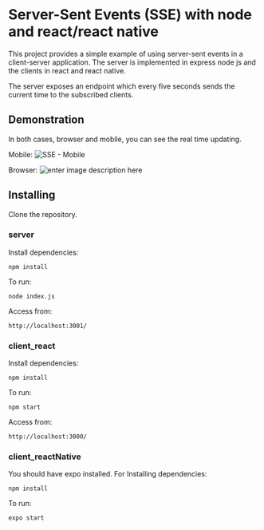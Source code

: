 # Server-Sent Events (SSE) with node and react/react native

This project provides a simple example of using server-sent events in a client-server application. The server is implemented in express node js and the clients in react and react native. 

The server exposes an endpoint which every five seconds sends the current time to the subscribed clients.

## Demonstration
In both cases, browser and mobile, you can see the real time updating. 

Mobile:
![SSE - Mobile](https://i.imgur.com/2fJxlRo.gif)

Browser: ![enter image description here](https://i.imgur.com/01BTgqj.gif)

## Installing
Clone the repository.

### server
Install dependencies:

    npm install

To run:

    node index.js
    
   Access from:

    http://localhost:3001/
	
### client_react
Install dependencies:

    npm install

To run:

    npm start
    
   Access from:

    http://localhost:3000/

### client_reactNative
You should have expo installed. For Installing dependencies:

    npm install

To run:

    expo start